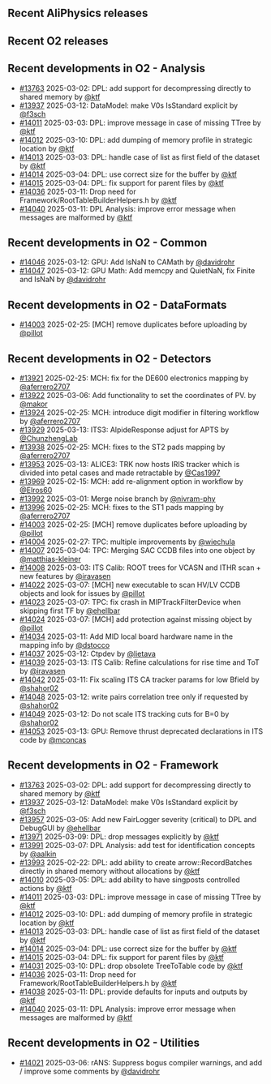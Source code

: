 ## Recent AliPhysics releases
## Recent O2 releases
## Recent developments in O2 - Analysis
- [\#13763](https://github.com/AliceO2Group/AliceO2/pull/13763) 2025-03-02: DPL: add support for decompressing directly to shared memory by [@ktf](https://github.com/ktf)
- [\#13937](https://github.com/AliceO2Group/AliceO2/pull/13937) 2025-03-12: DataModel: make V0s IsStandard explicit by [@f3sch](https://github.com/f3sch)
- [\#14011](https://github.com/AliceO2Group/AliceO2/pull/14011) 2025-03-03: DPL: improve message in case of missing TTree by [@ktf](https://github.com/ktf)
- [\#14012](https://github.com/AliceO2Group/AliceO2/pull/14012) 2025-03-10: DPL: add dumping of memory profile in strategic location by [@ktf](https://github.com/ktf)
- [\#14013](https://github.com/AliceO2Group/AliceO2/pull/14013) 2025-03-03: DPL: handle case of list as first field of the dataset by [@ktf](https://github.com/ktf)
- [\#14014](https://github.com/AliceO2Group/AliceO2/pull/14014) 2025-03-04: DPL: use correct size for the buffer by [@ktf](https://github.com/ktf)
- [\#14015](https://github.com/AliceO2Group/AliceO2/pull/14015) 2025-03-04: DPL: fix support for parent files by [@ktf](https://github.com/ktf)
- [\#14036](https://github.com/AliceO2Group/AliceO2/pull/14036) 2025-03-11: Drop need for Framework/RootTableBuilderHelpers.h by [@ktf](https://github.com/ktf)
- [\#14040](https://github.com/AliceO2Group/AliceO2/pull/14040) 2025-03-11: DPL Analysis: improve error message when messages are malformed by [@ktf](https://github.com/ktf)
## Recent developments in O2 - Common
- [\#14046](https://github.com/AliceO2Group/AliceO2/pull/14046) 2025-03-12: GPU: Add IsNaN to CAMath by [@davidrohr](https://github.com/davidrohr)
- [\#14047](https://github.com/AliceO2Group/AliceO2/pull/14047) 2025-03-12: GPU Math: Add memcpy and QuietNaN, fix Finite and IsNaN by [@davidrohr](https://github.com/davidrohr)
## Recent developments in O2 - DataFormats
- [\#14003](https://github.com/AliceO2Group/AliceO2/pull/14003) 2025-02-25: [MCH] remove duplicates before uploading by [@pillot](https://github.com/pillot)
## Recent developments in O2 - Detectors
- [\#13921](https://github.com/AliceO2Group/AliceO2/pull/13921) 2025-02-25: MCH: fix for the DE600 electronics mapping by [@aferrero2707](https://github.com/aferrero2707)
- [\#13922](https://github.com/AliceO2Group/AliceO2/pull/13922) 2025-03-06: Add functionality to set the coordinates of PV. by [@makor](https://github.com/makor)
- [\#13924](https://github.com/AliceO2Group/AliceO2/pull/13924) 2025-02-25: MCH: introduce digit modifier in filtering workflow by [@aferrero2707](https://github.com/aferrero2707)
- [\#13929](https://github.com/AliceO2Group/AliceO2/pull/13929) 2025-03-13: ITS3: AlpideResponse adjust for APTS by [@ChunzhengLab](https://github.com/ChunzhengLab)
- [\#13938](https://github.com/AliceO2Group/AliceO2/pull/13938) 2025-02-25: MCH: fixes to the ST2 pads mapping by [@aferrero2707](https://github.com/aferrero2707)
- [\#13953](https://github.com/AliceO2Group/AliceO2/pull/13953) 2025-03-13: ALICE3: TRK now hosts IRIS tracker which is divided into petal cases and made retractable by [@Cas1997](https://github.com/Cas1997)
- [\#13969](https://github.com/AliceO2Group/AliceO2/pull/13969) 2025-02-15: MCH: add re-alignment option in workflow by [@Elros60](https://github.com/Elros60)
- [\#13992](https://github.com/AliceO2Group/AliceO2/pull/13992) 2025-03-01: Merge noise branch by [@nivram-phy](https://github.com/nivram-phy)
- [\#13996](https://github.com/AliceO2Group/AliceO2/pull/13996) 2025-02-25: MCH: fixes to the ST1 pads mapping by [@aferrero2707](https://github.com/aferrero2707)
- [\#14003](https://github.com/AliceO2Group/AliceO2/pull/14003) 2025-02-25: [MCH] remove duplicates before uploading by [@pillot](https://github.com/pillot)
- [\#14004](https://github.com/AliceO2Group/AliceO2/pull/14004) 2025-02-27: TPC: multiple improvements by [@wiechula](https://github.com/wiechula)
- [\#14007](https://github.com/AliceO2Group/AliceO2/pull/14007) 2025-03-04: TPC: Merging SAC CCDB files into one object by [@matthias-kleiner](https://github.com/matthias-kleiner)
- [\#14008](https://github.com/AliceO2Group/AliceO2/pull/14008) 2025-03-03: ITS Calib: ROOT trees for VCASN and ITHR scan + new features by [@iravasen](https://github.com/iravasen)
- [\#14022](https://github.com/AliceO2Group/AliceO2/pull/14022) 2025-03-07: [MCH] new executable to scan HV/LV CCDB objects and look for issues by [@pillot](https://github.com/pillot)
- [\#14023](https://github.com/AliceO2Group/AliceO2/pull/14023) 2025-03-07: TPC: fix crash in MIPTrackFilterDevice when skipping first TF by [@ehellbar](https://github.com/ehellbar)
- [\#14024](https://github.com/AliceO2Group/AliceO2/pull/14024) 2025-03-07: [MCH] add protection against missing object by [@pillot](https://github.com/pillot)
- [\#14034](https://github.com/AliceO2Group/AliceO2/pull/14034) 2025-03-11: Add MID local board hardware name in the mapping info by [@dstocco](https://github.com/dstocco)
- [\#14037](https://github.com/AliceO2Group/AliceO2/pull/14037) 2025-03-12: Ctpdev by [@lietava](https://github.com/lietava)
- [\#14039](https://github.com/AliceO2Group/AliceO2/pull/14039) 2025-03-13: ITS Calib: Refine calculations for rise time and ToT by [@iravasen](https://github.com/iravasen)
- [\#14042](https://github.com/AliceO2Group/AliceO2/pull/14042) 2025-03-11: Fix scaling ITS CA tracker params for low Bfield by [@shahor02](https://github.com/shahor02)
- [\#14048](https://github.com/AliceO2Group/AliceO2/pull/14048) 2025-03-12: write pairs correlation tree only if requested by [@shahor02](https://github.com/shahor02)
- [\#14049](https://github.com/AliceO2Group/AliceO2/pull/14049) 2025-03-12: Do not scale ITS tracking cuts for B=0 by [@shahor02](https://github.com/shahor02)
- [\#14053](https://github.com/AliceO2Group/AliceO2/pull/14053) 2025-03-13: GPU: Remove thrust deprecated declarations in ITS code by [@mconcas](https://github.com/mconcas)
## Recent developments in O2 - Framework
- [\#13763](https://github.com/AliceO2Group/AliceO2/pull/13763) 2025-03-02: DPL: add support for decompressing directly to shared memory by [@ktf](https://github.com/ktf)
- [\#13937](https://github.com/AliceO2Group/AliceO2/pull/13937) 2025-03-12: DataModel: make V0s IsStandard explicit by [@f3sch](https://github.com/f3sch)
- [\#13957](https://github.com/AliceO2Group/AliceO2/pull/13957) 2025-03-05: Add new FairLogger severity (critical) to DPL and DebugGUI by [@ehellbar](https://github.com/ehellbar)
- [\#13971](https://github.com/AliceO2Group/AliceO2/pull/13971) 2025-03-09: DPL: drop messages explicitly by [@ktf](https://github.com/ktf)
- [\#13991](https://github.com/AliceO2Group/AliceO2/pull/13991) 2025-03-07: DPL Analysis: add test for identification concepts by [@aalkin](https://github.com/aalkin)
- [\#13993](https://github.com/AliceO2Group/AliceO2/pull/13993) 2025-02-22: DPL: add ability to create arrow::RecordBatches directly in shared memory without allocations by [@ktf](https://github.com/ktf)
- [\#14010](https://github.com/AliceO2Group/AliceO2/pull/14010) 2025-03-05: DPL: add ability to have singposts controlled actions by [@ktf](https://github.com/ktf)
- [\#14011](https://github.com/AliceO2Group/AliceO2/pull/14011) 2025-03-03: DPL: improve message in case of missing TTree by [@ktf](https://github.com/ktf)
- [\#14012](https://github.com/AliceO2Group/AliceO2/pull/14012) 2025-03-10: DPL: add dumping of memory profile in strategic location by [@ktf](https://github.com/ktf)
- [\#14013](https://github.com/AliceO2Group/AliceO2/pull/14013) 2025-03-03: DPL: handle case of list as first field of the dataset by [@ktf](https://github.com/ktf)
- [\#14014](https://github.com/AliceO2Group/AliceO2/pull/14014) 2025-03-04: DPL: use correct size for the buffer by [@ktf](https://github.com/ktf)
- [\#14015](https://github.com/AliceO2Group/AliceO2/pull/14015) 2025-03-04: DPL: fix support for parent files by [@ktf](https://github.com/ktf)
- [\#14031](https://github.com/AliceO2Group/AliceO2/pull/14031) 2025-03-10: DPL: drop obsolete TreeToTable code by [@ktf](https://github.com/ktf)
- [\#14036](https://github.com/AliceO2Group/AliceO2/pull/14036) 2025-03-11: Drop need for Framework/RootTableBuilderHelpers.h by [@ktf](https://github.com/ktf)
- [\#14038](https://github.com/AliceO2Group/AliceO2/pull/14038) 2025-03-11: DPL: provide defaults for inputs and outputs by [@ktf](https://github.com/ktf)
- [\#14040](https://github.com/AliceO2Group/AliceO2/pull/14040) 2025-03-11: DPL Analysis: improve error message when messages are malformed by [@ktf](https://github.com/ktf)
## Recent developments in O2 - Utilities
- [\#14021](https://github.com/AliceO2Group/AliceO2/pull/14021) 2025-03-06: rANS: Suppress bogus compiler warnings, and add / improve some comments by [@davidrohr](https://github.com/davidrohr)
